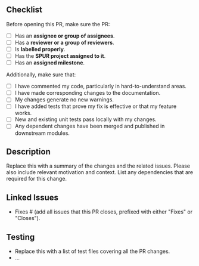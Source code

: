 ## Checklist
Before opening this PR, make sure the PR:
- [ ] Has an **assignee or group of assignees**.
- [ ] Has a **reviewer or a group of reviewers**.
- [ ] Is **labelled properly**.
- [ ] Has the **SPUR project assigned to it**.
- [ ] Has an **assigned milestone**.

Additionally, make sure that:
- [ ] I have commented my code, particularly in hard-to-understand areas.
- [ ] I have made corresponding changes to the documentation.
- [ ] My changes generate no new warnings.
- [ ] I have added tests that prove my fix is effective or that my feature works.
- [ ] New and existing unit tests pass locally with my changes.
- [ ] Any dependent changes have been merged and published in downstream modules.

## Description
Replace this with a summary of the changes and the related issues. Please also include relevant motivation and context. List any dependencies that are required for this change.

## Linked Issues
- Fixes # (add all issues that this PR closes, prefixed with either "Fixes" or "Closes").

## Testing
- Replace this with a list of test files covering all the PR changes.
- ...

